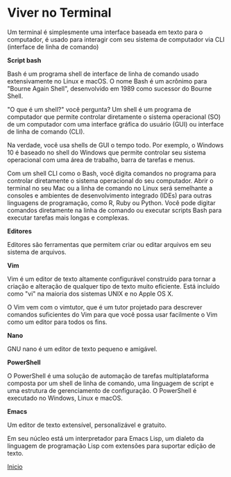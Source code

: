 # **Viver no Terminal**

Um terminal é simplesmente uma interface baseada em texto para o computador, é usado para interagir com seu sistema de computador via CLI (interface de linha de comando)

**Script bash**

Bash é um programa shell de interface de linha de comando usado extensivamente no Linux e macOS. O nome Bash é um acrônimo para "Bourne Again Shell", desenvolvido em 1989 como sucessor do Bourne Shell.

"O que é um shell?" você pergunta? Um shell é um programa de computador que permite controlar diretamente o sistema operacional (SO) de um computador com uma interface gráfica do usuário (GUI) ou interface de linha de comando (CLI).

Na verdade, você usa shells de GUI o tempo todo. Por exemplo, o Windows 10 é baseado no shell do Windows que permite controlar seu sistema operacional com uma área de trabalho, barra de tarefas e menus.

Com um shell CLI como o Bash, você digita comandos no programa para controlar diretamente o sistema operacional do seu computador. Abrir o terminal no seu Mac ou a linha de comando no Linux será semelhante a consoles e ambientes de desenvolvimento integrado (IDEs) para outras linguagens de programação, como R, Ruby ou Python. Você pode digitar comandos diretamente na linha de comando ou executar scripts Bash para executar tarefas mais longas e complexas.

**Editores**

Editores são ferramentas que permitem criar ou editar arquivos em seu sistema de arquivos.

**Vim**

Vim é um editor de texto altamente configurável construído para tornar a criação e alteração de qualquer tipo de texto muito eficiente. Está incluído como "vi" na maioria dos sistemas UNIX e no Apple OS X.

O Vim vem com o vimtutor, que é um tutor projetado para descrever comandos suficientes do Vim para que você possa usar facilmente o Vim como um editor para todos os fins.

**Nano**

GNU nano é um editor de texto pequeno e amigável.

**PowerShell**

O PowerShell é uma solução de automação de tarefas multiplataforma composta por um shell de linha de comando, uma linguagem de script e uma estrutura de gerenciamento de configuração. O PowerShell é executado no Windows, Linux e macOS.

**Emacs**

Um editor de texto extensível, personalizável e gratuito.

Em seu núcleo está um interpretador para Emacs Lisp, um dialeto da linguagem de programação Lisp com extensões para suportar edição de texto.

[Inicio](../../README.md)